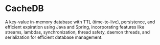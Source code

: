 # CacheDB
A key-value in-memory database with TTL (time-to-live), persistence, and efficient expiration using Java and Spring, incorporating features like streams, lambdas, synchronization, thread safety, daemon threads, and serialization for efficient database management.
